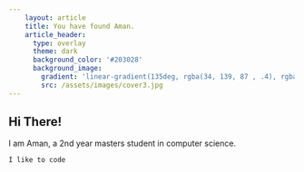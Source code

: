 ```yaml
---
    layout: article
    title: You have found Aman.
    article_header:
      type: overlay
      theme: dark
      background_color: '#203028'
      background_image:
        gradient: 'linear-gradient(135deg, rgba(34, 139, 87 , .4), rgba(139, 34, 139, .4))'
        src: /assets/images/cover3.jpg
---
```


## Hi There!

I am Aman, a 2nd year masters student in computer science.

`I like to code`

